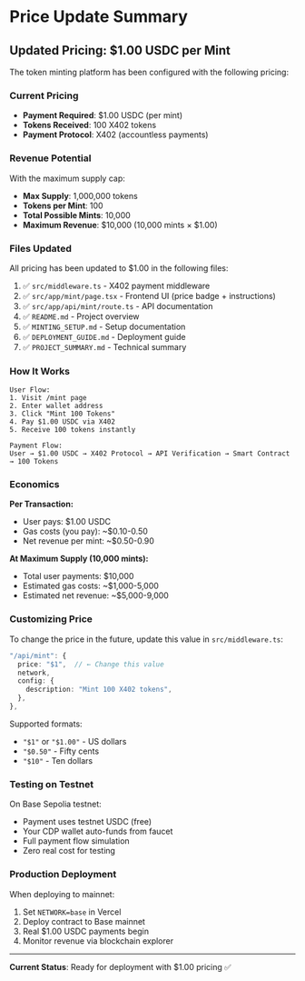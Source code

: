 # Price Update Summary

## Updated Pricing: $1.00 USDC per Mint

The token minting platform has been configured with the following pricing:

### Current Pricing
- **Payment Required**: $1.00 USDC (per mint)
- **Tokens Received**: 100 X402 tokens
- **Payment Protocol**: X402 (accountless payments)

### Revenue Potential

With the maximum supply cap:
- **Max Supply**: 1,000,000 tokens
- **Tokens per Mint**: 100
- **Total Possible Mints**: 10,000
- **Maximum Revenue**: $10,000 (10,000 mints × $1.00)

### Files Updated

All pricing has been updated to $1.00 in the following files:

1. ✅ `src/middleware.ts` - X402 payment middleware
2. ✅ `src/app/mint/page.tsx` - Frontend UI (price badge + instructions)
3. ✅ `src/app/api/mint/route.ts` - API documentation
4. ✅ `README.md` - Project overview
5. ✅ `MINTING_SETUP.md` - Setup documentation
6. ✅ `DEPLOYMENT_GUIDE.md` - Deployment guide
7. ✅ `PROJECT_SUMMARY.md` - Technical summary

### How It Works

```
User Flow:
1. Visit /mint page
2. Enter wallet address
3. Click "Mint 100 Tokens"
4. Pay $1.00 USDC via X402
5. Receive 100 tokens instantly

Payment Flow:
User → $1.00 USDC → X402 Protocol → API Verification → Smart Contract → 100 Tokens
```

### Economics

**Per Transaction:**
- User pays: $1.00 USDC
- Gas costs (you pay): ~$0.10-0.50
- Net revenue per mint: ~$0.50-0.90

**At Maximum Supply (10,000 mints):**
- Total user payments: $10,000
- Estimated gas costs: ~$1,000-5,000
- Estimated net revenue: ~$5,000-9,000

### Customizing Price

To change the price in the future, update this value in `src/middleware.ts`:

```typescript
"/api/mint": {
  price: "$1",  // ← Change this value
  network,
  config: {
    description: "Mint 100 X402 tokens",
  },
},
```

Supported formats:
- `"$1"` or `"$1.00"` - US dollars
- `"$0.50"` - Fifty cents
- `"$10"` - Ten dollars

### Testing on Testnet

On Base Sepolia testnet:
- Payment uses testnet USDC (free)
- Your CDP wallet auto-funds from faucet
- Full payment flow simulation
- Zero real cost for testing

### Production Deployment

When deploying to mainnet:
1. Set `NETWORK=base` in Vercel
2. Deploy contract to Base mainnet
3. Real $1.00 USDC payments begin
4. Monitor revenue via blockchain explorer

---

**Current Status**: Ready for deployment with $1.00 pricing ✅

